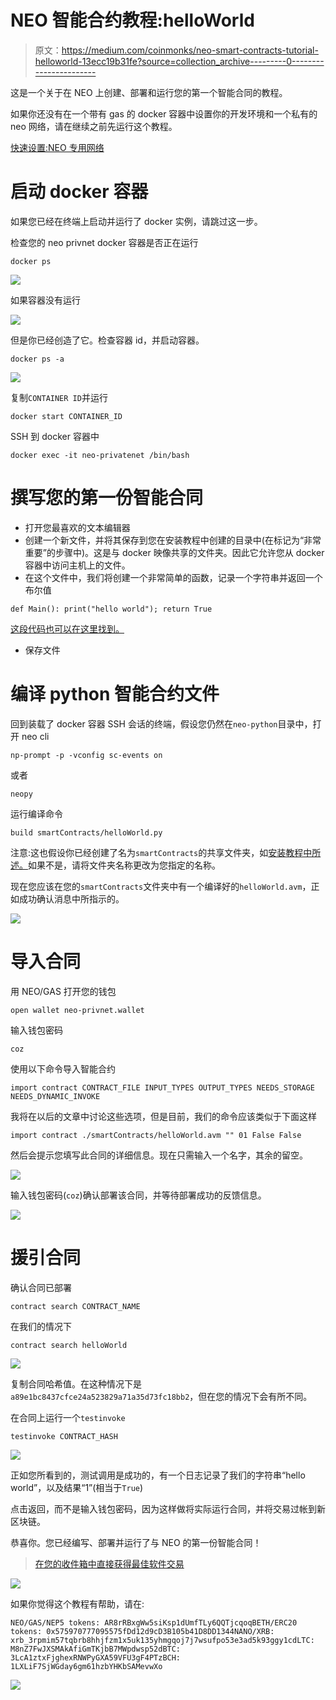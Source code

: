 # NEO 智能合约教程:helloWorld

> 原文：<https://medium.com/coinmonks/neo-smart-contracts-tutorial-helloworld-13ecc19b31fe?source=collection_archive---------0----------------------->

这是一个关于在 NEO 上创建、部署和运行您的第一个智能合同的教程。

如果你还没有在一个带有 gas 的 docker 容器中设置你的开发环境和一个私有的 neo 网络，请在继续之前先运行这个教程。

[快速设置:NEO 专用网络](/@nickfujita/neo-dev-environment-setup-tutorial-e495f5364ada)

# 启动 docker 容器

如果您已经在终端上启动并运行了 docker 实例，请跳过这一步。

检查您的 neo privnet docker 容器是否正在运行

```
docker ps
```

![](img/69f21d09e39d29584351bb95d349f675.png)

如果容器没有运行

![](img/8e76a5a7820c5b970fc8153615662dc2.png)

但是你已经创造了它。检查容器 id，并启动容器。

```
docker ps -a
```

![](img/e45d8c68815745ad0fc35bc273ab94ae.png)

复制`CONTAINER ID`并运行

```
docker start CONTAINER_ID
```

SSH 到 docker 容器中

```
docker exec -it neo-privatenet /bin/bash
```

# 撰写您的第一份智能合同

*   打开您最喜欢的文本编辑器
*   创建一个新文件，并将其保存到您在安装教程中创建的目录中(在标记为“非常重要”的步骤中)。这是与 docker 映像共享的文件夹。因此它允许您从 docker 容器中访问主机上的文件。
*   在这个文件中，我们将创建一个非常简单的函数，记录一个字符串并返回一个布尔值

```
def Main(): print("hello world"); return True
```

[这段代码也可以在这里找到。](https://github.com/nickfujita/neo-smart-contracts/blob/master/intro/01-helloWorld.py)

*   保存文件

# 编译 python 智能合约文件

回到装载了 docker 容器 SSH 会话的终端，假设您仍然在`neo-python`目录中，打开 neo cli

```
np-prompt -p -vconfig sc-events on
```

或者

```
neopy
```

运行编译命令

```
build smartContracts/helloWorld.py
```

注意:这也假设你已经创建了名为`smartContracts`的共享文件夹，如[安装教程中所述。](https://steemit.com/neo/@z0yo/quick-setup-neo-private-net-w-gas.)如果不是，请将文件夹名称更改为您指定的名称。

现在您应该在您的`smartContracts`文件夹中有一个编译好的`helloWorld.avm`，正如成功确认消息中所指示的。

![](img/ce6786ce16580fd2ecdaddebacfae364.png)

# 导入合同

用 NEO/GAS 打开您的钱包

```
open wallet neo-privnet.wallet
```

输入钱包密码

```
coz
```

使用以下命令导入智能合约

```
import contract CONTRACT_FILE INPUT_TYPES OUTPUT_TYPES NEEDS_STORAGE NEEDS_DYNAMIC_INVOKE
```

我将在以后的文章中讨论这些选项，但是目前，我们的命令应该类似于下面这样

```
import contract ./smartContracts/helloWorld.avm "" 01 False False
```

然后会提示您填写此合同的详细信息。现在只需输入一个名字，其余的留空。

![](img/619958998e2bb9a63b8caeb105f6962f.png)

输入钱包密码(`coz`)确认部署该合同，并等待部署成功的反馈信息。

![](img/1d7e0bacee45b7035a3ae64db1b487bf.png)

# 援引合同

确认合同已部署

```
contract search CONTRACT_NAME
```

在我们的情况下

```
contract search helloWorld
```

![](img/602e4f51bc96b77deeb025b2528c043d.png)

复制合同哈希值。在这种情况下是`a89e1bc8437cfce24a523829a71a35d73fc18bb2`，但在您的情况下会有所不同。

在合同上运行一个`testinvoke`

```
testinvoke CONTRACT_HASH
```

![](img/b2b39eaa587808393add91892ce7ffc4.png)

正如您所看到的，测试调用是成功的，有一个日志记录了我们的字符串“hello world”，以及结果“1”(相当于`True`)

点击返回，而不是输入钱包密码，因为这样做将实际运行合同，并将交易过帐到新区块链。

恭喜你。您已经编写、部署并运行了与 NEO 的第一份智能合同！

> [在您的收件箱中直接获得最佳软件交易](https://coincodecap.com/?utm_source=coinmonks)

[![](img/7c0b3dfdcbfea594cc0ae7d4f9bf6fcb.png)](https://coincodecap.com/?utm_source=coinmonks)

如果你觉得这个教程有帮助，请在:

```
NEO/GAS/NEP5 tokens: AR8rRBxgWw5siKsp1dUmfTLy6QQTjcqoqBETH/ERC20 tokens: 0x575970777095575fDd12d9cD3B105b41D8DD1344NANO/XRB: xrb_3rpmim57tqbrb8hhjfzm1x5uk135yhmgqoj7j7wsufpo53e3ad5k93ggy1cdLTC: M8nZ7FwJXSMAkAfiGmTKjbB7MWpdwsp52dBTC: 3LcA1ztxFjghexRNWPyGXA59VFU3gF4PTzBCH: 1LXLiF7SjWGday6gm61hzbYHKbSAMevwXo
```

![](img/65e257ad118c7069fc1a9bd427efa020.png)